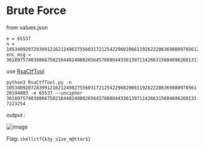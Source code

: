 # Brute Force

from values.json

```
e = 65537
n = 105340920728399121621249827556031721254229602066119262228636988097856120194803
enc_msg = 36189757403806675821644824080265645760864433613971142663156046962681317223254
```

use [RsaCtfTool](https://github.com/Ganapati/RsaCtfTool)

`python3 RsaCtfTool.py -n 105340920728399121621249827556031721254229602066119262228636988097856120194803 -e 65537 --uncipher 36189757403806675821644824080265645760864433613971142663156046962681317223254`

output :

![image](https://user-images.githubusercontent.com/73250884/121068529-03811d00-c7ea-11eb-93d3-dee2ac79b195.png)

Flag: ``shellctf{k3y_s1ze_m@tter$}``
